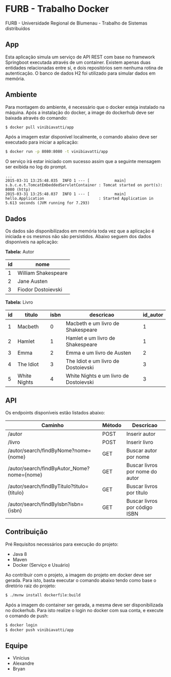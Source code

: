 # FURB - Trabalho Docker
FURB - Universidade Regional de Blumenau - Trabalho de Sistemas distribuídos

## App
Esta aplicação simula um serviço de API REST com base no framework Springboot executada através de um container. Existem apenas duas entidades relacionadas entre sí, e dois repositórios sem nenhuma rotina de autenticação. O banco de dados H2 foi utilizado para simular dados em memória.

## Ambiente
Para montagem do ambiente, é necessário que o docker esteja instalado na máquina. Após a instalação do docker, a image do dockerhub deve ser baixada através do comando:

```bash
$ docker pull vinibiavatti/app
```

Após a imagem estar disponível localmente, o comando abaixo deve ser executado para iniciar a aplicação:

```bash
$ docker run -p 8080:8080 -t vinibiavatti/app
```

O serviço irá estar iniciado com sucesso assim que a seguinte mensagem ser exibida no log do prompt.

```text
...
2015-03-31 13:25:48.035  INFO 1 --- [           main] s.b.c.e.t.TomcatEmbeddedServletContainer : Tomcat started on port(s): 8080 (http)
2015-03-31 13:25:48.037  INFO 1 --- [           main] hello.Application                        : Started Application in 5.613 seconds (JVM running for 7.293)
```

## Dados
Os dados são disponibilizados em memória toda vez que a aplicação é iniciada e os mesmos não são persistidos. Abaixo seguem dos dados disponíveis na aplicação:

**Tabela:** Autor

| id | nome |
| --- | --- |
| 1 | William Shakespeare |
| 2 | Jane Austen |
| 3 | Fiodor Dostoievski |

**Tabela:** Livro

| id | titulo | isbn | descricao | id_autor |
| --- | --- | --- | --- | --- |
| 1 | Macbeth | 0 | Macbeth e um livro de Shakespeare | 1 |
| 2 | Hamlet | 1 | Hamlet e um livro de Shakespeare | 1 |
| 3 | Emma | 2 | Emma e um livro de Austen | 2 |
| 4 | The Idiot | 3 | The Idiot e um livro de Dostoievski | 3 |
| 5 | White Nights | 4 | White Nights e um livro de Dostoievski | 3 |

## API
Os endpoints disponíveis estão listados abaixo:

| Caminho | Método | Descricao |
| --- | --- | --- |
| /autor | POST | Inserir autor |
| /livro | POST | Inserir livro |
| /autor/search/findByNome?nome={nome} | GET | Buscar autor por nome |
| /autor/search/findByAutor_Nome?nome={nome} | GET | Buscar livros por nome do autor |
| /autor/search/findByTitulo?titulo={titulo} | GET | Buscar livros por título |
| /autor/search/findByIsbn?isbn={isbn} | GET | Buscar livros por código ISBN |

## Contribuição
Pré Requisitos necessários para execução do projeto:
- Java 8
- Maven
- Docker (Serviço e Usuário) 

Ao contribuir com o projeto, a imagem do projeto em docker deve ser gerada. Para isto, basta executar o comando abaixo tendo como base o diretório raiz do projeto:

```bash
$ ./mvnw install dockerfile:build
```

Após a imagem do container ser gerada, a mesma deve ser disponibilizada no dockerhub. Para isto realize o login no docker com sua conta, e execute o comando de push:

```bash
$ docker login
$ docker push vinibiavatti/app
```

## Equipe
- Vinícius
- Alexandre
- Bryan

